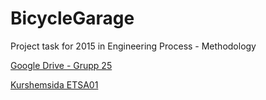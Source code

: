 # BicycleGarage
Project task for 2015 in
Engineering Process - Methodology
 
[Google Drive - Grupp 25](http://bit.ly/1Dm7fDD)

[Kurshemsida ETSA01](http://cs.lth.se/etsa01)

